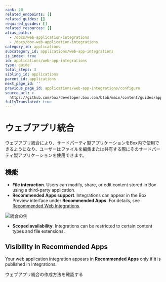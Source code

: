 ```yaml
---
rank: 20
related_endpoints: []
related_guides: []
required_guides: []
related_resources: []
alias_paths:
  - /docs/web-application-integrations
  - /docs/box-web-application-integrations
category_id: applications
subcategory_id: applications/web-app-integrations
is_index: true
id: applications/web-app-integrations
type: guide
total_steps: 3
sibling_id: applications
parent_id: applications
next_page_id: ''
previous_page_id: applications/web-app-integrations/configure
source_url: >-
  https://github.com/box/developer.box.com/blob/main/content/guides/applications/web-app-integrations/index.md
fullyTranslated: true
---
```

# ウェブアプリ統合

ウェブアプリ統合により、サードパーティ製アプリケーションをBox内で使用できるようになり、ユーザーはファイルを編集または共有する際にそのサードパーティ製アプリケーションを使用できます。

## 機能

* **File interaction**. Users can modify, share, or edit content stored in Box using a third-party application. 
* **Recommended Apps support**. Integrations can appear in the Box Preview interface under **Recommended Apps**. For details, see [Recommended Web Integrations][recommended-web-integrations].

<ImageFrame shadow>

![統合の例](./images/recommended-apps-preview.png)

</ImageFrame>

* **Scoped availability**. Integrations can be restricted to certain content types and file extensions.

## Visibility in Recommended Apps

Your web application integration appears in **Recommended Apps** only if it is published in Integrations.

<CTA to="g://applications/web-app-integrations/configure">

ウェブアプリ統合の作成方法を確認する

</CTA>

[integrations]: g://applications/integrations

[custom-app]: g://authentication/oauth2/oauth2-setup

[oauth2]: g://authentication/oauth2

<!-- i18n-enable localize-links -->

[devconsole]: https://app.box.com/developers/console

[recommended-web-integrations]: https://support.box.com/hc/ja/articles/360044195533-推奨アプリをEnterpriseに導入する

<!-- i18n-disable localize-links -->
